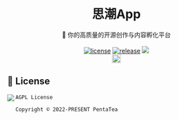 <h1 align="center">思潮App</h1>
<div align="center">🌆 你的高质量的开源创作与内容孵化平台</div>
<br>
<div align="center">
<a href="https://raw.githubusercontent.com/4chao/app/master/LICENSE"><img src="https://img.shields.io/github/license/4chao/app" alt="license"></a>
<a href="https://github.com/4chao/app/releases"><img src="https://img.shields.io/github/v/release/4chao/app?color=blueviolet&include_prereleases" alt="release"></a>
<img src="https://img.shields.io/badge/PRs-welcome-brightgreen.svg">
</div>
<div align="center">
<img src="https://app.fossa.com/api/projects/git%2Bgithub.com%2F4chao%2Fapp.svg?type=small" height="20">
</div>

## 📜 License

<a href="https://app.fossa.com/projects/git%2Bgithub.com%2F4chao%2Fapp?ref=badge_large">
<img src="https://app.fossa.com/api/projects/git%2Bgithub.com%2F4chao%2Fapp.svg?type=large" align="left">
</a>

```
AGPL License

Copyright © 2022-PRESENT PentaTea

```
